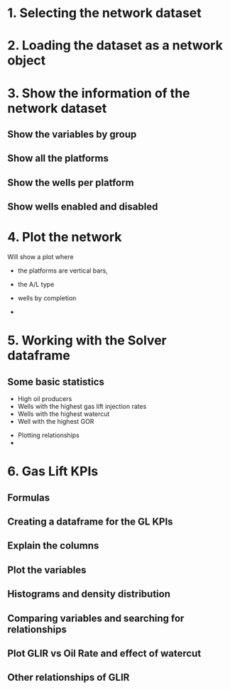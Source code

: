 

# 1. Selecting the network dataset







# 2. Loading the dataset as a network object





# 3. Show the information of the network dataset



## Show the variables by group

## Show all the platforms



## Show the wells per platform



## Show wells enabled and disabled



# 4. Plot the network

 Will show a plot where 

* the platforms are vertical bars, 
* the A/L type
* wells by completion


* ​

# 5. Working with the Solver dataframe



## Some basic statistics

- High oil producers
- Wells with the highest gas lift injection rates
- Wells with the highest watercut
- Well with the highest GOR

* Plotting relationships
* ​



# 6. Gas Lift KPIs



## Formulas

##  

## Creating a dataframe for the GL KPIs



## Explain the columns





## Plot the variables



## Histograms and density distribution





## Comparing variables and searching for relationships





## Plot GLIR vs Oil Rate and effect of watercut





## Other relationships of GLIR